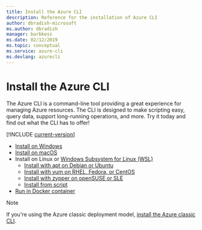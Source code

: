 ```yaml
---
title: Install the Azure CLI
description: Reference for the installation of Azure CLI
author: dbradish-microsoft
ms.author: dbradish
manager: barbkess
ms.date: 02/12/2019
ms.topic: conceptual
ms.service: azure-cli
ms.devlang: azurecli
---
```


# Install the Azure CLI

The Azure CLI is a command-line tool providing a great experience for managing Azure resources. The CLI is designed
to make scripting easy, query data, support long-running operations, and more. Try it today and find out what the CLI has to offer!

[!INCLUDE [current-version](includes/current-version.md)]

* [Install on Windows](install-azure-cli-windows.md)
* [Install on macOS](install-azure-cli-macos.md)
* Install on Linux or [Windows Subsystem for Linux (WSL)](/windows/wsl/about)
  * [Install with apt on Debian or Ubuntu](install-azure-cli-apt.md)
  * [Install with yum on RHEL, Fedora, or CentOS](install-azure-cli-yum.md)
  * [Install with zypper on openSUSE or SLE](install-azure-cli-zypper.md)
  * [Install from script](install-azure-cli-linux.md)
* [Run in Docker container](run-azure-cli-docker.md)

> [!NOTE]
> If you're using the Azure classic deployment model, [install the Azure classic CLI](install-classic-cli.md).
